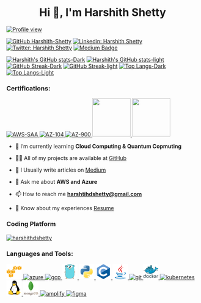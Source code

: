 <!--
**Harshith-Shetty/Harshith-Shetty** is a ✨ _special_ ✨ repository because its `README.md` (this file) appears on your GitHub profile.

Here are some ideas to get you started:

- 🔭 I’m currently working on ...
- 🌱 I’m currently learning ...
- 👯 I’m looking to collaborate on ...
- 🤔 I’m looking for help with ...
- 💬 Ask me about ...
- 📫 How to reach me: ...
- 😄 Pronouns: ...
- ⚡ Fun fact: ...
-->
<!-- README FILE CODE -->



<!-- WAKING HAND WITH GOOD TO HAVE YOU TEXT-->
<h1 align="center">Hi 👋, I'm Harshith Shetty</h1>
<!-- <h3 align="center">A passionate Cloud Engineer from India</h3> -->

[![Profile view](https://komarev.com/ghpvc/?username=harshith-shetty&label=Profile%20views&color=0e75b6&style=flat)](https://github.com/Harshith-Shetty)

[![GitHub Harshith-Shetty](https://img.shields.io/github/followers/Harshith-Shetty?label=follow&style=social)](https://github.com/Harshith-Shetty)
[![Linkedin: Harshith Shetty](https://img.shields.io/badge/-Harshith%20Shetty-blue?style=flat-square&logo=Linkedin&logoColor=white&link=https://www.linkedin.com/in/harshithdshetty/)](https://www.linkedin.com/in/harshithdshetty/) 
[![Twitter: Harshith Shetty](https://img.shields.io/twitter/follow/im_hshetty?style=social)](https://twitter.com/im_hshetty)
[![Medium Badge](https://img.shields.io/badge/-@shettyharshith-black?style=flat-square&labelColor=000000&logo=Medium&link=https://medium.com/@shettyharshith)](https://medium.com/@shettyharshith)

[![Harshith's GitHub stats-Dark](https://github.api.harshithshetty.dev/api?username=Harshith-Shetty&hide=issues&count_private=true&show_icons=true&theme=vision-friendly-dark&hide_border=true&card_width=400px#gh-dark-mode-only)](https://github.com/Harshith-Shetty/github-readme-stats#gh-dark-mode-only)
[![Harshith's GitHub stats-light](https://github.api.harshithshetty.dev/api?username=Harshith-Shetty&hide=issues&count_private=true&show_icons=true&theme=light&hide_border=true&card_width=400px#gh-light-mode-only)](https://github.com/Harshith-Shetty/github-readme-stats#gh-light-mode-only)
[![GitHub Streak-Dark](http://github-readme-streak-stats.herokuapp.com?user=Harshith-Shetty&theme=dark&hide_border=true&card_width=400px&border_radius=4.6&date_format=M%20j%5B%2C%20Y%5D&background=000000#gh-dark-mode-only)](https://git.io/streak-stats#gh-dark-mode-only)
[![GitHub Streak-light](http://github-readme-streak-stats.herokuapp.com?user=Harshith-Shetty&theme=dark&&hide_border=true&card_width=400px&border_radius=4.6&date_format=M%20j%5B%2C%20Y%5D&background=000000#gh-light-mode-only)](https://git.io/streak-stats#gh-light-mode-only)
[![Top Langs-Dark](https://github.api.harshithshetty.dev/api/top-langs/?username=Harshith-shetty&theme=vision-friendly-dark&hide_border=true&card_width=400px#gh-dark-mode-only)](https://github.com/Harshith-shetty/github-readme-stats#gh-dark-mode-only)
[![Top Langs-Light](https://github.api.harshithshetty.dev/api/top-langs/?username=Harshith-shetty&theme=light&hide_border=true&card_width=400px#gh-light-mode-only)](https://github.com/Harshith-shetty/github-readme-stats#gh-light-mode-only)

<h3 align="left">Certifications:</h3>
<p align="left"> 
<a href="https://www.credly.com/badges/83b7f93f-fe27-474a-908f-5bd08c43f730/public_url" target="_blank" rel="noreferrer"> <img src="https://i.ibb.co/PWkkWrH/aws-certified-solutions-architect-associate-1.png" alt="AWS-SAA" width="100" height="100"/> </a> 
<a href="https://www.credly.com/badges/ce530e78-57a3-416e-b645-f143e2e9b836/public_url" target="_blank" rel="noreferrer"> <img src="https://i.ibb.co/6tRhJ4C/microsoft-certified-azure-administrator-associate-2.png" alt="AZ-104" width="100" height="100"/> </a> 
<a href="https://www.credly.com/badges/fb1d03c1-b2c0-4e6f-8a45-71246696d43d/public_url" target="_blank" rel="noreferrer"> <img src="https://i.ibb.co/Snb082R/microsoft-certified-azure-fundamentals-removebg-preview.png" alt="AZ-900" width="100" height="100"/> </a> 
<a href="https://www.credly.com/badges/cb048e2b-0d29-4b0b-97ee-4d75a68afcd5/public_url" target="_blank" rel="noreferrer"> <img src="https://i.ibb.co/TtyqDc3/image11.png" width="100" height="100"/> </a>
<a href="https://www.credly.com/badges/65eb223d-6331-4b0d-af62-dfeae4e4621c/public_url" target="_blank" rel="noreferrer"> <img src="https://i.ibb.co/7S8Fbzn/image12.png" width="100" height="100"/> </a>
</p>

- 🌱 I’m currently learning **Cloud Computing & Quantum Copmuting**

- 👨‍💻 All of my projects are available at [GitHub](https://github.com/Harshith-Shetty)

- 📝 I Usually write articles on [Medium](https://medium.com/@shettyharshith)

- 💬 Ask me about **AWS and Azure**

- 📫 How to reach me **harshtihdshetty@gmail.com**

- 📄 Know about my experiences [Resume](https://harshithshetty.s3.amazonaws.com/Resume/Harshith+Shetty+-Resume.pdf)

<h3 align="left">Coding Platform</h3>

<a href="https://www.leetcode.com/harshithdshetty" target="blank"><img align="center" src="https://raw.githubusercontent.com/rahuldkjain/github-profile-readme-generator/master/src/images/icons/Social/leet-code.svg" alt="harshithdshetty" height="30" width="40" /></a>
<!-- <a href="https://auth.geeksforgeeks.org/user/harshithdshetty" target="blank"><img align="center" src="https://raw.githubusercontent.com/rahuldkjain/github-profile-readme-generator/master/src/images/icons/Social/geeks-for-geeks.svg" alt="harshithdshetty" height="30" width="40" /></a> -->
</p>

<h3 align="left">Languages and Tools:</h3>
<p align="left"> 
<a href="https://aws.amazon.com" target="_blank" rel="noreferrer"> <img src="https://github.com/devicons/devicon/blob/1119b9f84c0290e0f0b38982099a2bd027a48bf1/icons/amazonwebservices/amazonwebservices-original.svg" alt="aws" width="40" height="40"/> </a> 
<a href="https://azure.microsoft.com/en-in/" target="_blank" rel="noreferrer"> <img src="https://www.vectorlogo.zone/logos/microsoft_azure/microsoft_azure-icon.svg" alt="azure" width="40" height="40"/> </a> 
<a href="https://cloud.google.com" target="_blank" rel="noreferrer"> <img src="https://www.vectorlogo.zone/logos/google_cloud/google_cloud-icon.svg" alt="gcp" width="40" height="40"/> </a> 
<a href="https://golang.org" target="_blank" rel="noreferrer"> <img src="https://raw.githubusercontent.com/devicons/devicon/master/icons/go/go-original.svg" alt="go" width="40" height="40"/> </a>  
<a href="https://www.python.org" target="_blank" rel="noreferrer"> <img src="https://raw.githubusercontent.com/devicons/devicon/master/icons/python/python-original.svg" alt="python" width="40" height="40"/> </a>  
<a href="https://www.cprogramming.com/" target="_blank" rel="noreferrer"> <img src="https://raw.githubusercontent.com/devicons/devicon/master/icons/c/c-original.svg" alt="c" width="40" height="40"/> </a> 
<a href="https://www.java.com" target="_blank" rel="noreferrer"> <img src="https://raw.githubusercontent.com/devicons/devicon/master/icons/java/java-original.svg" alt="java" width="40" height="40"/> </a> 
<a href="https://git-scm.com/" target="_blank" rel="noreferrer"> <img src="https://www.vectorlogo.zone/logos/git-scm/git-scm-icon.svg" alt="git" width="40" height="40"/> </a> 
<a href="https://www.docker.com/" target="_blank" rel="noreferrer"> <img src="https://raw.githubusercontent.com/devicons/devicon/master/icons/docker/docker-original-wordmark.svg" alt="docker" width="40" height="40"/> </a> 
<a href="https://kubernetes.io" target="_blank" rel="noreferrer"> <img src="https://www.vectorlogo.zone/logos/kubernetes/kubernetes-icon.svg" alt="kubernetes" width="40" height="40"/> </a> 
<a href="https://www.linux.org/" target="_blank" rel="noreferrer"> <img src="https://raw.githubusercontent.com/devicons/devicon/master/icons/linux/linux-original.svg" alt="linux" width="40" height="40"/> </a> 
<a href="https://www.mongodb.com/" target="_blank" rel="noreferrer"> <img src="https://raw.githubusercontent.com/devicons/devicon/master/icons/mongodb/mongodb-original-wordmark.svg" alt="mongodb" width="40" height="40"/> </a>  
<a href="https://aws.amazon.com/amplify/" target="_blank" rel="noreferrer"> <img src="https://docs.amplify.aws/assets/logo-dark.svg" alt="amplify" width="40" height="40"/> </a> 
<a href="https://www.figma.com/" target="_blank" rel="noreferrer"> <img src="https://www.vectorlogo.zone/logos/figma/figma-icon.svg" alt="figma" width="40" height="40"/> </a>  
</p>



<br><br>


